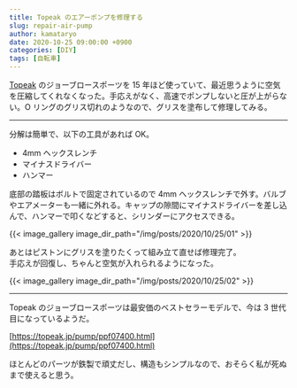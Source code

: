 ```yaml
---
title: Topeak のエアーポンプを修理する
slug: repair-air-pump
author: kamataryo
date: 2020-10-25 09:00:00 +0900
categories: [DIY]
tags: [自転車]
---
```


[Topeak](https://topeak.jp/index.html) のジョーブロースポーツを 15 年ほど使っていて、最近思うように空気を圧縮してくれなくなった。手応えがなく、高速でポンプしないと圧が上がらない。O リングのグリス切れのようなので、グリスを塗布して修理してみる。

---

分解は簡単で、以下の工具があれば OK。

- 4mm ヘックスレンチ
- マイナスドライバー
- ハンマー

底部の踏板はボルトで固定されているので 4mm ヘックスレンチで外す。バルブやエアメーターも一緒に外れる。キャップの隙間にマイナスドライバーを差し込んで、ハンマーで叩くなどすると、シリンダーにアクセスできる。

{{< image_gallery image_dir_path="/img/posts/2020/10/25/01" >}}

あとはピストンにグリスを塗りたくって組み立て直せば修理完了。  
手応えが回復し、ちゃんと空気が入れられるようになった。

{{< image_gallery image_dir_path="/img/posts/2020/10/25/02" >}}

---

Topeak のジョーブロースポーツは最安価のベストセラーモデルで、今は 3 世代目になっているようだ。

[https://topeak.jp/pump/ppf07400.html](https://topeak.jp/pump/ppf07400.html)

ほとんどのパーツが鉄製で頑丈だし、構造もシンプルなので、おそらく私が死ぬまで使えると思う。

